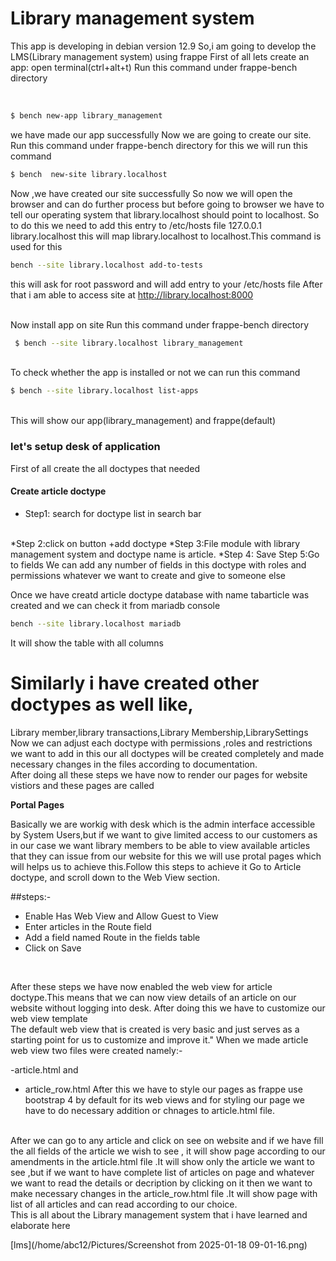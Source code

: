 <h1>Library management system</h1>

This app is developing in debian version 12.9
So,i am going to develop the LMS(Library management system)
using frappe 
First of all lets create an app:
open terminal(ctrl+alt+t)
Run this command under frappe-bench directory

<br>

``` bash
$ bench new-app library_management
```
we have made our app successfully
Now we are going to create our site.
Run this command under frappe-bench directory
for this we will run this command

```bash
$ bench  new-site library.localhost
```

Now ,we have created our site successfully
So now we will open the browser and can do further process
but before going to browser we have to tell our operating system that library.localhost should point to localhost.
So to do this we need to add this entry to /etc/hosts file
127.0.0.1 library.localhost
this will map library.localhost to localhost.This command is used for this

```bash
bench --site library.localhost add-to-tests
```

this will ask for root password and will add entry to your /etc/hosts file
After that i am able to access site at http://library.localhost:8000

<br>
Now install app on site
Run this command under frappe-bench directory
<br>

```bash 
 $ bench --site library.localhost library_management
 ```
 <br>
 To check whether the app is installed or not we can  run this command

``` bash
$ bench --site library.localhost list-apps
```
<br>
This will show our app(library_management) and frappe(default)
<br>

### let's setup desk of application
First of all create the all doctypes that needed
#### Create article doctype
* Step1: search for doctype list in search bar
<br>
*Step 2:click on button +add doctype 
*Step 3:File module with library management system and doctype name is article.
*Step 4: Save
Step 5:Go to fields 
We can add any number of fields in this doctype with roles and permissions whatever we want to create and give to someone else
<br>

Once we have creatd article doctype database with name tabarticle was created and we can check it from mariadb console

```bash
bench --site library.localhost mariadb
```
It will show the table with all columns 
# Similarly i have created other doctypes as well like,
Library member,library transactions,Library Membership,LibrarySettings
<br>
Now we can adjust each doctype with permissions ,roles and restrictions we want to add in this our all doctypes will be created completely and made necessary changes in the files according to documentation.
<br>
After doing all these steps we have now to render our pages for website vistiors and these pages are called 

**Portal Pages**

Basically we are workig with desk which is the admin interface accessible by System Users,but if we want to give limited access to our customers as in our case we want library members to be able to view available articles that they can issue from our website for this we will use protal pages which will helps us to achieve this.Follow this steps to achieve it
Go to Article doctype, and scroll down to the Web View section.

##steps:-
  - Enable Has Web View and Allow Guest to View
 - Enter articles in the Route field
  - Add a field named Route in the fields table
  - Click on Save
  
  <br>

  After these steps we have now enabled the web view for article doctype.This means that we can now view details of an article on our website without logging into desk.
  After doing this we have to customize our web view template
  <br>
   The default web view that is created is very basic and just serves as a starting point for us to customize and improve it."
When we made article web view two files were created namely:-

-article.html and
- article_row.html
After this we have to style our pages as frappe use bootstrap 4 by default for its web views and for styling our page we have to  do necessary addition or chnages to article.html file.
<br>
After we can go to any article and click on see on website and
if we have fill the all fields of the article we wish to see ,
 it will show page according to our amendments in the article.html file .It will show only the article we want to see ,but if we want to have complete list of articles on page and whatever we want to read the details or decription by clicking on it then we want to make necessary changes in the article_row.html file .It will show page with list of all articles and can read according to our choice.

<br>
This is all about the Library management system that i have learned and elaborate here

[lms](/home/abc12/Pictures/Screenshot from 2025-01-18 09-01-16.png)

